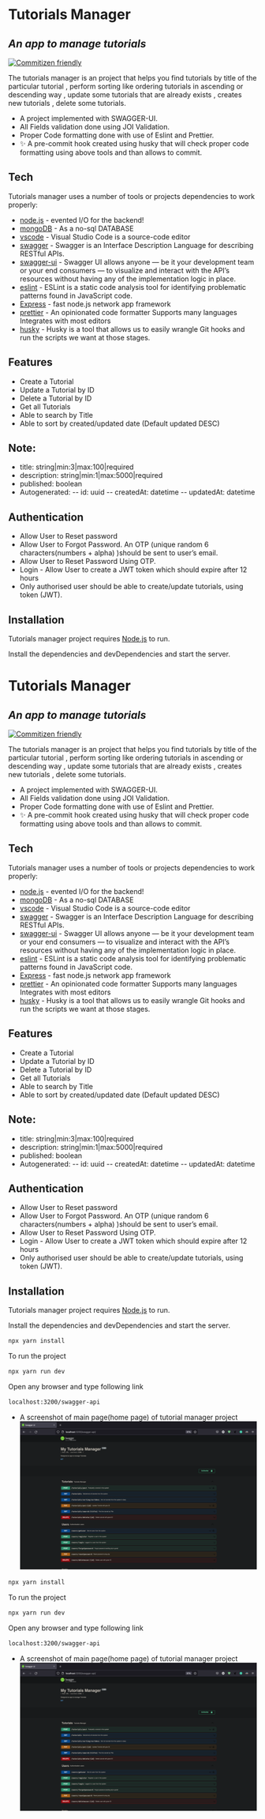 # Tutorials Manager
## _An app to manage tutorials_


[![Commitizen friendly](https://img.shields.io/badge/commitizen-friendly-brightgreen.svg)](http://commitizen.github.io/cz-cli/)

The tutorials manager is an project that helps you find tutorials by title of the particular tutorial , perform sorting like ordering tutorials in ascending or descending way , update some tutorials that are already exists , creates new tutorials , delete some tutorials.
- A project implemented with SWAGGER-UI.
- All Fields validation done using JOI Validation.
- Proper Code formatting  done with use of Eslint and  Prettier.
- ✨ A pre-commit hook created using husky  that will check proper code formatting using above tools and than allows to commit.


## Tech

Tutorials manager uses a number of tools or projects dependencies to work properly:

- [node.js]() - evented I/O for the backend!
- [mongoDB]() - As a no-sql DATABASE
- [vscode]() - Visual Studio Code is a source-code editor 
- [swagger]() - Swagger is an Interface Description Language for describing RESTful APIs.
- [swagger-ui]() - Swagger UI allows anyone — be it your development team or your end consumers — to visualize and interact with the API’s resources without having any of the implementation logic in place.
- [eslint]() - ESLint is a static code analysis tool for identifying problematic patterns found in JavaScript code.
- [Express]() - fast node.js network app framework
- [prettier]() - An opinionated code formatter Supports many languages Integrates with most editors
- [husky]() - Husky is a tool that allows us to easily wrangle Git hooks and run the scripts we want at those stages.


## Features

- Create a Tutorial
- Update a Tutorial by ID
- Delete a Tutorial by ID
- Get all Tutorials 
- Able to search by Title 
- Able to sort by created/updated date (Default updated DESC)

## Note:
-  title: string|min:3|max:100|required
-  description: string|min:1|max:5000|required
-  published: boolean
-  Autogenerated: -- id: uuid -- createdAt: datetime -- updatedAt: datetime

## Authentication
- Allow User to Reset password
- Allow User to Forgot Password. An OTP  (unique random 6 characters(numbers + alpha) )should be sent to user’s email.
- Allow User to Reset Password Using OTP.
- Login - Allow User to create a JWT token which should expire after 12 hours
- Only authorised user should be able to create/update tutorials, using token  (JWT).

## Installation

Tutorials manager project requires [Node.js](https://nodejs.org/)  to run.

Install the dependencies and devDependencies and start the server.
# Tutorials Manager
## _An app to manage tutorials_


[![Commitizen friendly](https://img.shields.io/badge/commitizen-friendly-brightgreen.svg)](http://commitizen.github.io/cz-cli/)

The tutorials manager is an project that helps you find tutorials by title of the particular tutorial , perform sorting like ordering tutorials in ascending or descending way , update some tutorials that are already exists , creates new tutorials , delete some tutorials.
- A project implemented with SWAGGER-UI.
- All Fields validation done using JOI Validation.
- Proper Code formatting  done with use of Eslint and  Prettier.
- ✨ A pre-commit hook created using husky  that will check proper code formatting using above tools and than allows to commit.


## Tech

Tutorials manager uses a number of tools or projects dependencies to work properly:

- [node.js]() - evented I/O for the backend!
- [mongoDB]() - As a no-sql DATABASE
- [vscode]() - Visual Studio Code is a source-code editor 
- [swagger]() - Swagger is an Interface Description Language for describing RESTful APIs.
- [swagger-ui]() - Swagger UI allows anyone — be it your development team or your end consumers — to visualize and interact with the API’s resources without having any of the implementation logic in place.
- [eslint]() - ESLint is a static code analysis tool for identifying problematic patterns found in JavaScript code.
- [Express]() - fast node.js network app framework
- [prettier]() - An opinionated code formatter Supports many languages Integrates with most editors
- [husky]() - Husky is a tool that allows us to easily wrangle Git hooks and run the scripts we want at those stages.


## Features

- Create a Tutorial
- Update a Tutorial by ID
- Delete a Tutorial by ID
- Get all Tutorials 
- Able to search by Title 
- Able to sort by created/updated date (Default updated DESC)

## Note:
-  title: string|min:3|max:100|required
-  description: string|min:1|max:5000|required
-  published: boolean
-  Autogenerated: -- id: uuid -- createdAt: datetime -- updatedAt: datetime

## Authentication
- Allow User to Reset password
- Allow User to Forgot Password. An OTP  (unique random 6 characters(numbers + alpha) )should be sent to user’s email.
- Allow User to Reset Password Using OTP.
- Login - Allow User to create a JWT token which should expire after 12 hours
- Only authorised user should be able to create/update tutorials, using token  (JWT).

## Installation

Tutorials manager project requires [Node.js](https://nodejs.org/)  to run.

Install the dependencies and devDependencies and start the server.

```sh
npx yarn install
```

To run the project

```sh
npx yarn run dev
```

Open any browser and type following link

```sh
localhost:3200/swagger-api
```
- A screenshot of main page(home page) of tutorial manager project
![TutorialHomepage.png](public/images/TutorialHomepage.png?raw=true 'Tutorial Manager')

```sh
npx yarn install
```

To run the project

```sh
npx yarn run dev
```

Open any browser and type following link

```sh
localhost:3200/swagger-api
```
- A screenshot of main page(home page) of tutorial manager project
![TutorialHomepage.png](public/images/TutorialHomepage.png?raw=true 'Tutorial Manager')

